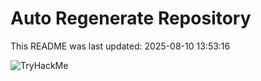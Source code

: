 # Auto Regenerate Repository

This README was last updated: 2025-08-10 13:53:16

 ![TryHackMe](https://tryhackme.com/badge/533634)